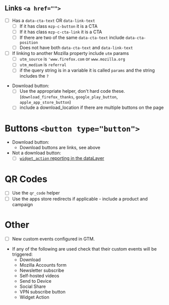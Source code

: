 ## Links `<a href="">`

- [ ] Has a `data-cta-text` OR `data-link-text`
    - [ ] If it has class `mzp-c-button` it is a CTA
    - [ ] If it has class `mzp-c-cta-link` it is a CTA
    - [ ] If there are two of the same `data-cta-text` include `data-cta-position`
    - [ ] Does not have both `data-cta-text` and `data-link-text`
- [ ] If linking to another Mozilla property include `utm` params
    - [ ] `utm_source` is `'www.firefox.com` or `www.mozilla.org`
    - [ ] `utm_medium` is `referral`
    - [ ] if the query string is in a variable it is called `params` and the string includes the `?`
- Download button:
    - [ ] Use the appropriate helper, don't hard code these. (`download_firefox_thanks`, `google_play_button`, `apple_app_store_button`)
    - [ ] include a download_location if there are multiple buttons on the page

# Buttons `<button type="button">`

- Download button:
    - Download buttons are links, see above
- Not a download button:
    - [ ] [`widget_action` reporting in the dataLayer](https://mozilla.github.io/bedrock/attribution/0001-analytics/#widget-action)

# QR Codes

-  [ ] Use the `qr_code` helper
-  [ ] Use the apps store redirects if applicable - include a product and campaign

# Other

- [ ] New custom events configured in GTM.
- If any of the following are used check that their custom events will be triggered:
    - Download
    - Mozilla Accounts form
    - Newsletter subscribe
    - Self-hosted videos
    - Send to Device
    - Social Share
    - VPN subscribe button
    - Widget Action
